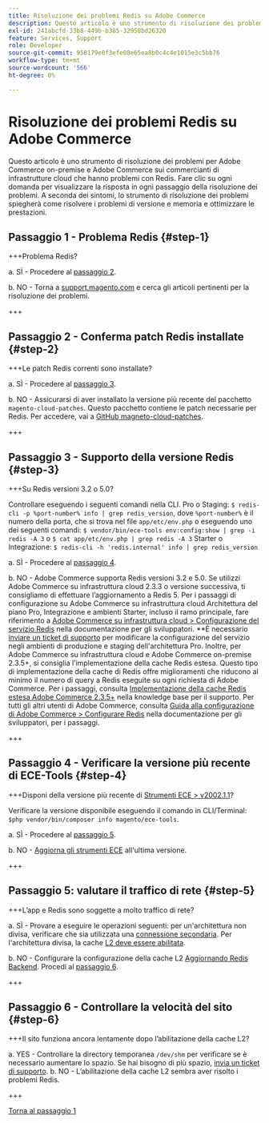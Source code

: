 ```yaml
---
title: Risoluzione dei problemi Redis su Adobe Commerce
description: Questo articolo è uno strumento di risoluzione dei problemi per Adobe Commerce on-premise e Adobe Commerce sui commercianti di infrastrutture cloud che hanno problemi con Redis. Fare clic su ogni domanda per visualizzare la risposta in ogni passaggio della risoluzione dei problemi. A seconda dei sintomi e della configurazione, lo strumento di risoluzione dei problemi spiegherà come risolvere i problemi di versione e memoria e ottimizzare le prestazioni.
exl-id: 241abcfd-33b8-449b-b385-32950bd26320
feature: Services, Support
role: Developer
source-git-commit: 958179e0f3efe08e65ea8b0c4c4e1015e3c5bb76
workflow-type: tm+mt
source-wordcount: '566'
ht-degree: 0%

---
```


# Risoluzione dei problemi Redis su Adobe Commerce

Questo articolo è uno strumento di risoluzione dei problemi per Adobe Commerce on-premise e Adobe Commerce sui commercianti di infrastrutture cloud che hanno problemi con Redis. Fare clic su ogni domanda per visualizzare la risposta in ogni passaggio della risoluzione dei problemi. A seconda dei sintomi, lo strumento di risoluzione dei problemi spiegherà come risolvere i problemi di versione e memoria e ottimizzare le prestazioni.

## Passaggio 1 - Problema Redis {#step-1}

+++Problema Redis?

a. SÌ - Procedere al [passaggio 2](#step2)</a>.

b. NO - Torna a [support.magento.com](https://support.magento.com/hc/en-us) e cerca gli articoli pertinenti per la risoluzione dei problemi.

+++

## Passaggio 2 - Conferma patch Redis installate {#step-2}

+++Le patch Redis correnti sono installate?

a. SÌ - Procedere al [passaggio 3](#step3)</a>.

b. NO - Assicurarsi di aver installato la versione più recente del pacchetto `magento-cloud-patches`. Questo pacchetto contiene le patch necessarie per Redis. Per accedere, vai a [GitHub magneto-cloud-patches](https://github.com/magento/magento-cloud-patches/).

+++

## Passaggio 3 - Supporto della versione Redis {#step-3}

+++Su Redis versioni 3.2 o 5.0?

Controllare eseguendo i seguenti comandi nella CLI. Pro o Staging: `$ redis-cli -p %port-number% info | grep redis_version`, dove `%port-number%` è il numero della porta, che si trova nel file `app/etc/env.php` o eseguendo uno dei seguenti comandi: `$ vendor/bin/ece-tools env:config:show | grep -i redis -A 3` o `$ cat app/etc/env.php | grep redis -A 3` Starter o Integrazione: `$ redis-cli -h 'redis.internal' info | grep redis_version`

a. SÌ - Procedere al [passaggio 4](#step4).

b. NO - Adobe Commerce supporta Redis versioni 3.2 e 5.0. Se utilizzi Adobe Commerce su infrastruttura cloud 2.3.3 o versione successiva, ti consigliamo di effettuare l’aggiornamento a Redis 5. Per i passaggi di configurazione su Adobe Commerce su infrastruttura cloud Architettura del piano Pro, Integrazione e ambienti Starter, incluso il ramo principale, fare riferimento a [Adobe Commerce su infrastruttura cloud > Configurazione del servizio Redis](https://devdocs.magento.com/cloud/project/services-redis.html)</a> nella documentazione per gli sviluppatori. **È necessario [inviare un ticket di supporto](/help/help-center-guide/help-center/magento-help-center-user-guide.md#submit-ticket) per modificare la configurazione del servizio negli ambienti di produzione e staging dell&#39;architettura Pro. Inoltre, per Adobe Commerce su infrastruttura cloud e Adobe Commerce on-premise 2.3.5+, si consiglia l’implementazione della cache Redis estesa. Questo tipo di implementazione della cache di Redis offre miglioramenti che riducono al minimo il numero di query a Redis eseguite su ogni richiesta di Adobe Commerce. Per i passaggi, consulta [Implementazione della cache Redis estesa Adobe Commerce 2.3.5+](https://support.magento.com/hc/en-us/articles/360049292532) nella knowledge base per il supporto. Per tutti gli altri utenti di Adobe Commerce, consulta [Guida alla configurazione di Adobe Commerce > Configurare Redis](https://devdocs.magento.com/guides/v2.4/config-guide/redis/config-redis.html) nella documentazione per gli sviluppatori, per i passaggi.

+++

## Passaggio 4 - Verificare la versione più recente di ECE-Tools {#step-4}

+++Disponi della versione più recente di [Strumenti ECE > v2002.1.1](https://github.com/magento/ece-tools/releases)?

Verificare la versione disponibile eseguendo il comando in CLI/Terminal: `$php vendor/bin/composer info magento/ece-tools`.

a. SÌ - Procedere al [passaggio 5](#step5).

b. NO - [Aggiorna gli strumenti ECE](https://devdocs.magento.com/cloud/project/ece-tools-update.html) all&#39;ultima versione.

+++

## Passaggio 5: valutare il traffico di rete {#step-5}

+++L’app e Redis sono soggette a molto traffico di rete?

a. SÌ - Provare a eseguire le operazioni seguenti: per un&#39;architettura non divisa, verificare che sia utilizzata una [connessione secondaria](/help/troubleshooting/database/mysql-high-load-bottleneck-in-magento-commerce-cloud.md). Per l&#39;architettura divisa, la cache [L2 deve essere abilitata](https://devdocs.magento.com/guides/v2.4/config-guide/cache/two-level-cache.html).

b. NO - Configurare la configurazione della cache L2 [Aggiornando Redis Backend](https://devdocs.magento.com/cloud/env/variables-deploy.html#redis_backend). Procedi al [passaggio 6](#step6).

+++

## Passaggio 6 - Controllare la velocità del sito {#step-6}

+++Il sito funziona ancora lentamente dopo l’abilitazione della cache L2?

a. YES - Controllare la directory temporanea `/dev/shm` per verificare se è necessario aumentare lo spazio. Se hai bisogno di più spazio, [invia un ticket di supporto](/help/help-center-guide/help-center/magento-help-center-user-guide.md#submit-ticket).
b. NO - L’abilitazione della cache L2 sembra aver risolto i problemi Redis.

+++

[Torna al passaggio 1](#step-1)
